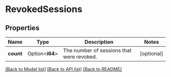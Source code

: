 # RevokedSessions

## Properties

Name | Type | Description | Notes
------------ | ------------- | ------------- | -------------
**count** | Option<**i64**> | The number of sessions that were revoked. | [optional]

[[Back to Model list]](../README.md#documentation-for-models) [[Back to API list]](../README.md#documentation-for-api-endpoints) [[Back to README]](../README.md)


